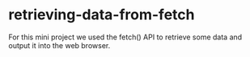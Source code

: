 # retrieving-data-from-fetch
For this mini project we used the fetch() API to retrieve some data and output it into the web browser. 
